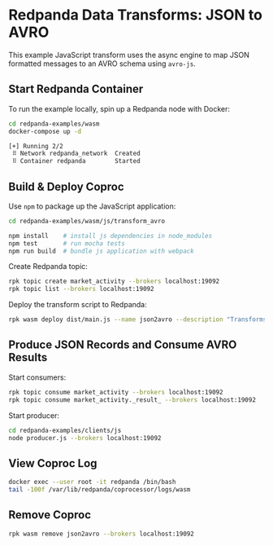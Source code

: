 # Redpanda Data Transforms: JSON to AVRO

This example JavaScript transform uses the async engine to map JSON formatted messages to an AVRO schema using `avro-js`.

## Start Redpanda Container

To run the example locally, spin up a Redpanda node with Docker:

```bash
cd redpanda-examples/wasm
docker-compose up -d

[+] Running 2/2
 ⠿ Network redpanda_network  Created
 ⠿ Container redpanda        Started
```

## Build & Deploy Coproc

Use `npm` to package up the JavaScript application:

```bash
cd redpanda-examples/wasm/js/transform_avro

npm install    # install js dependencies in node_modules
npm test       # run mocha tests
npm run build  # bundle js application with webpack 
```

Create Redpanda topic:

```bash
rpk topic create market_activity --brokers localhost:19092
rpk topic list --brokers localhost:19092
```

Deploy the transform script to Redpanda:

```bash
rpk wasm deploy dist/main.js --name json2avro --description "Transforms JSON to AVRO" --brokers localhost:19092
```

## Produce JSON Records and Consume AVRO Results

Start consumers:

```bash
rpk topic consume market_activity --brokers localhost:19092
rpk topic consume market_activity._result_ --brokers localhost:19092
```

Start producer:

```bash
cd redpanda-examples/clients/js
node producer.js --brokers localhost:19092
```

## View Coproc Log

```bash
docker exec --user root -it redpanda /bin/bash
tail -100f /var/lib/redpanda/coprocessor/logs/wasm
```

## Remove Coproc

```bash
rpk wasm remove json2avro --brokers localhost:19092
```
